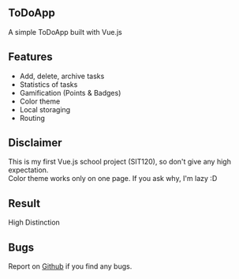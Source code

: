 ## ToDoApp

A simple ToDoApp built with Vue.js

## Features

- Add, delete, archive tasks
- Statistics of tasks
- Gamification (Points & Badges)
- Color theme
- Local storaging
- Routing

## Disclaimer

This is my first Vue.js school project (SIT120), so don't give any high expectation.
<br>
Color theme works only on one page. If you ask why, I'm lazy :D

## Result

High Distinction

## Bugs

Report on [Github](https://github.com/iNxtWilliqm/ToDoApp/issues/new) if you find any bugs.
